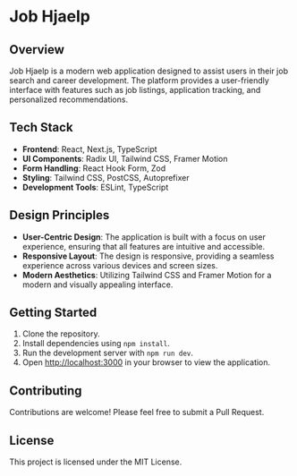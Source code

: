 # Job Hjaelp

## Overview
Job Hjaelp is a modern web application designed to assist users in their job search and career development. The platform provides a user-friendly interface with features such as job listings, application tracking, and personalized recommendations.

## Tech Stack
- **Frontend**: React, Next.js, TypeScript
- **UI Components**: Radix UI, Tailwind CSS, Framer Motion
- **Form Handling**: React Hook Form, Zod
- **Styling**: Tailwind CSS, PostCSS, Autoprefixer
- **Development Tools**: ESLint, TypeScript

## Design Principles
- **User-Centric Design**: The application is built with a focus on user experience, ensuring that all features are intuitive and accessible.
- **Responsive Layout**: The design is responsive, providing a seamless experience across various devices and screen sizes.
- **Modern Aesthetics**: Utilizing Tailwind CSS and Framer Motion for a modern and visually appealing interface.

## Getting Started
1. Clone the repository.
2. Install dependencies using `npm install`.
3. Run the development server with `npm run dev`.
4. Open [http://localhost:3000](http://localhost:3000) in your browser to view the application.

## Contributing
Contributions are welcome! Please feel free to submit a Pull Request.

## License
This project is licensed under the MIT License.

